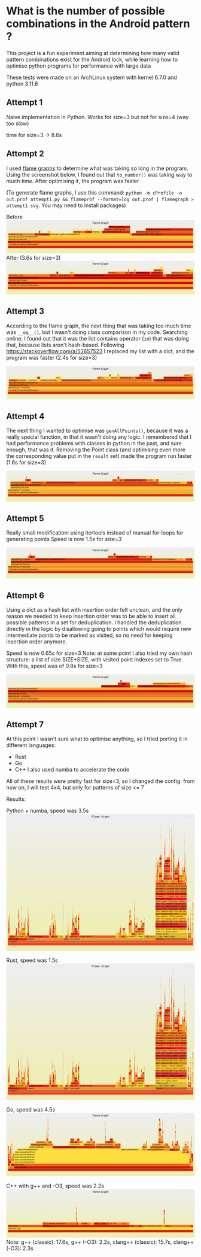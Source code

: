 # What is the number of possible combinations in the Android pattern ?

This project is a fun experiment aiming at determining how many valid pattern combinations exist for the Android lock, while learning how to optimise python programs for performance with large data

These tests were made on an ArchLinux system with kernel 6.7.0 and python 3.11.6

## Attempt 1
Naive implementation in Python. Works for size=3 but not for size=4 (way too slow)

time for size=3 -> 8.6s

## Attempt 2

I used [flame graphs](https://brendangregg.com/flamegraphs.html) to determine what was taking so long in the program. Using the screenshot below, I found out that `to_number()` was taking way to much time. After optimising it, the program was faster

(To generate flame graphs, I use this command: `python -m cProfile -o out.prof attempt1.py && flameprof --format=log out.prof | flamegraph > attempt1.svg`. You may need to install packages)

Before
![](attempt1.svg)
After (3.6s for size=3)
![](attempt2.svg)

## Attempt 3
According to the flame graph, the next thing that was taking too much time was `__eq__()`, but I wasn't doing class comparison in my code. Searching online, I found out that it was the list contains operator (`in`) that was doing that, because lists aren't hash-based. Following https://stackoverflow.com/a/53657523 I replaced my list with a dict, and the program was faster (2.4s for size=3)

![](attempt3.svg)

## Attempt 4
The next thing I wanted to optimise was `genAllPoints()`, because it was a really special function, in that it wasn't doing any logic. I remembered that I had performance problems with classes in python in the past, and sure enough, that was it. Removing the Point class (and optimising even more the corresponding value put in the `result` set) made the program run faster (1.6s for size=3)

![](attempt4.svg)

## Attempt 5
Really small modification: using itertools instead of manual for-loops for generating points
Speed is now 1.5s for size=3

![](attempt5.svg)


## Attempt 6
Using a dict as a hash list with insertion order felt unclean, and the only reason we needed to keep insertion order was to be able to insert all possible patterns in a set for deduplication. I handled the deduplication directly in the logic by disallowing going to points which would require new intermediate points to be marked as visited, so no need for keeping insertion order anymore.

Speed is now 0.65s for size=3
Note: at some point I also tried my own hash structure: a list of size SIZE*SIZE, with visited point indexes set to True. With this, speed was of 0.8s for size=3

![](attempt6.svg)

## Attempt 7
At this point I wasn't sure what to optimise anything, so I tried porting it in different languages:
- Rust
- Go
- C++
I also used numba to accelerate the code

All of these results were pretty fast for size=3, so I changed the config: from now on, I will test 4x4, but only for patterns of size <= 7

Results:

Python + numba, speed was 3.5s
![](attempt7/rust/attempt7.svg)

Rust, speed was 1.5s
![](attempt7/rust/attempt7.svg)

Go, speed was 4.5s
![](attempt7/go/attempt7.svg)

C++ with g++ and -O3, speed was 2.2s
![](attempt7/cpp/attempt7.svg)
Note:
g++ (classic): 17.6s,
g++ (-O3): 2.2s,
clang++ (classic): 15.7s,
clang++ (-O3): 2.3s
